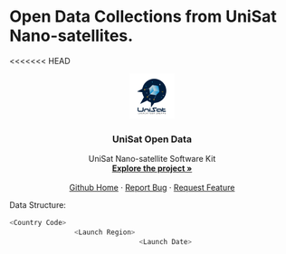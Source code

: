 # Open Data Collections from UniSat Nano-satellites.

<<<<<<< HEAD
<p align="center">
  <a href="https://unisat.kz">
    <img src="assets/logo.png" alt="Logo" width="80" height="80">
  </a>

  <h3 align="center">UniSat Open Data</h3>

  <p align="center">
    UniSat Nano-satellite Software Kit
    <br />
    <a href="https://unisat.kz"><strong>Explore the project »</strong></a>
    <br />
    <br />
    <a href="https://github.com/unisatkz">Github Home</a>
    ·
    <a href="https://github.com/unisatkz/USK/issues">Report Bug</a>
    ·
    <a href="https://github.com/unisatkz/USK/issues">Request Feature</a>
  </p>

Data Structure:

```bash
<Country Code>
				<Launch Region>
								<Launch Date>
```
